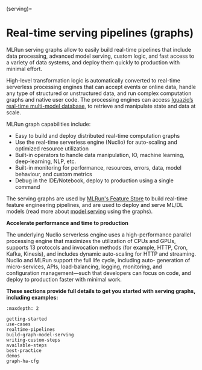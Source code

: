 (serving)=

# Real-time serving pipelines (graphs)

MLRun serving graphs allow to easily build real-time pipelines that include data processing, advanced model serving, 
custom logic, and fast access to a variety of data systems, and deploy them quickly to production with minimal effort.

High-level transformation logic is automatically converted to real-time serverless processing engines that can accept events or online data, 
handle any type of structured or unstructured data, and run complex computation graphs and native user code. The processing engines can 
access [Iguazio’s real-time multi-model database](https://www.iguazio.com/docs/latest-release/data-layer/), to retrieve and manipulate 
state and data at scale.

MLRun graph capabilities include:
- Easy to build and deploy distributed real-time computation graphs
- Use the real-time serverless engine (Nuclio) for auto-scaling and optimized resource utilization
- Built-in operators to handle data manipulation, IO, machine learning, deep-learning, NLP, etc.
- Built-in monitoring for performance, resources, errors, data, model behaviour, and custom metrics
- Debug in the IDE/Notebook, deploy to production using a single command

The serving graphs are used by [MLRun's Feature Store](../feature-store/feature-store.md) to build real-time feature engineering pipelines, 
and are used to deploy and serve ML/DL models (read more about [model serving](./build-graph-model-serving.md) using the graphs).

**Accelerate performance and time to production**

The underlying Nuclio serverless engine uses a high-performance parallel processing engine that maximizes the 
utilization of CPUs and GPUs, supports 13 protocols and invocation methods (for example, HTTP, Cron, Kafka, Kinesis), 
and includes dynamic auto-scaling for HTTP and streaming. Nuclio and MLRun support the full life cycle, including auto-
generation of micro-services, APIs, load-balancing, logging, monitoring, and configuration management&mdash;such that 
developers can focus on code, and deploy to production faster with minimal work.

**These sections provide full details to get you started with serving graphs, including examples:**

```{toctree}
:maxdepth: 2
  
getting-started
use-cases
realtime-pipelines
build-graph-model-serving
writing-custom-steps
available-steps
best-practice
demos
graph-ha-cfg
```
